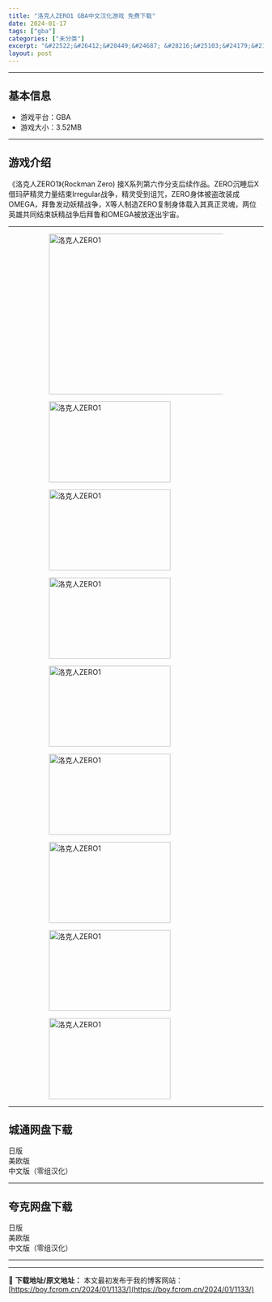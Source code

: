```yaml
---
title: "洛克人ZERO1 GBA中文汉化游戏 免费下载"
date: 2024-01-17
tags: ["gba"]
categories: ["未分类"]
excerpt: "&#22522;&#26412;&#20449;&#24687; &#28216;&#25103;&#24179;&#21488;&#65306;GBA&#28216;&#25103;&#22823;&#23567;&#65306;3.52MB&#28216;&#25103;&#20171;&amp;#32&hellip;"
layout: post
---
```


 <hr><h2>&#22522;&#26412;&#20449;&#24687;</h2> <ul><li>&#28216;&#25103;&#24179;&#21488;&#65306;GBA</li><li>&#28216;&#25103;&#22823;&#23567;&#65306;3.52MB</li></ul><hr><h2>&#28216;&#25103;&#20171;&#32461;</h2> &#12298;&#27931;&#20811;&#20154;ZERO1&#12299;(Rockman Zero) &#25509;X&#31995;&#21015;&#31532;&#20845;&#20316;&#20998;&#25903;&#21518;&#32493;&#20316;&#21697;&#12290;ZERO&#27785;&#30561;&#21518;X&#20511;&#29595;&#33832;&#31934;&#28789;&#21147;&#37327;&#32467;&#26463;Irregular&#25112;&#20105;&#65292;&#31934;&#28789;&#21463;&#21040;&#35781;&#21650;&#65292;ZERO&#36523;&#20307;&#34987;&#30423;&#25913;&#35013;&#25104;OMEGA&#65292;&#25308;&#40065;&#21457;&#21160;&#22934;&#31934;&#25112;&#20105;&#65292;X&#31561;&#20154;&#21046;&#36896;ZERO&#22797;&#21046;&#36523;&#20307;&#36733;&#20837;&#20854;&#30495;&#27491;&#28789;&#39746;&#65292;&#20004;&#20301;&#33521;&#38596;&#20849;&#21516;&#32467;&#26463;&#22934;&#31934;&#25112;&#20105;&#21518;&#25308;&#40065;&#21644;OMEGA&#34987;&#25918;&#36880;&#20986;&#23431;&#23449;&#12290; <hr><figure><figure><img loading="lazy" decoding="async" width="500" height="317" data-id="15909" src="https://boy.fcrom.cn/wp-content/uploads/2024/01/20240116_65a636329f637.jpg" title="&#27931;&#20811;&#20154;ZERO1-1" alt="洛克人ZERO1"></figure><figure><img loading="lazy" decoding="async" width="240" height="160" data-id="15779" src="https://boy.fcrom.cn/wp-content/uploads/2024/01/20240116_65a63632ce98f.png" title="&#27931;&#20811;&#20154;ZERO1-2" alt="洛克人ZERO1"></figure><figure><img loading="lazy" decoding="async" width="240" height="160" data-id="15776" src="https://boy.fcrom.cn/wp-content/uploads/2024/01/20240116_65a63633002c7.png" title="&#27931;&#20811;&#20154;ZERO1-3" alt="洛克人ZERO1"></figure><figure><img loading="lazy" decoding="async" width="240" height="160" data-id="15777" src="https://boy.fcrom.cn/wp-content/uploads/2024/01/20240116_65a636332e8be.png" title="&#27931;&#20811;&#20154;ZERO1-4" alt="洛克人ZERO1"></figure><figure><img loading="lazy" decoding="async" width="240" height="160" data-id="15780" src="https://boy.fcrom.cn/wp-content/uploads/2024/01/20240116_65a636335c84d.png" title="&#27931;&#20811;&#20154;ZERO1-5" alt="洛克人ZERO1"></figure><figure><img loading="lazy" decoding="async" width="240" height="160" data-id="15781" src="https://boy.fcrom.cn/wp-content/uploads/2024/01/20240116_65a63633807bc.png" title="&#27931;&#20811;&#20154;ZERO1" alt="洛克人ZERO1"></figure><figure><img loading="lazy" decoding="async" width="240" height="160" data-id="15778" src="https://boy.fcrom.cn/wp-content/uploads/2024/01/20240116_65a636339f4e0.png" title="&#27931;&#20811;&#20154;ZERO1" alt="洛克人ZERO1"></figure><figure><img loading="lazy" decoding="async" width="240" height="160" data-id="15782" src="https://boy.fcrom.cn/wp-content/uploads/2024/01/20240116_65a63633be380.png" title="&#27931;&#20811;&#20154;ZERO1" alt="洛克人ZERO1"></figure><figure><img loading="lazy" decoding="async" width="240" height="160" data-id="15775" src="https://boy.fcrom.cn/wp-content/uploads/2024/01/20240116_65a63633eba9d.png" title="&#27931;&#20811;&#20154;ZERO1" alt="洛克人ZERO1"></figure></figure><div><div> <hr><h2>&#22478;&#36890;&#32593;&#30424;&#19979;&#36733;</h2> <div> <div>&#26085;&#29256;</div> <div>&#32654;&#27431;&#29256;</div> <div>&#20013;&#25991;&#29256;&#65288;&#38646;&#32452;&#27721;&#21270;&#65289;</div> </div> </div></div> <hr><h2>&#22840;&#20811;&#32593;&#30424;&#19979;&#36733;</h2> <div> <div>&#26085;&#29256;</div> <div>&#32654;&#27431;&#29256;</div> <div>&#20013;&#25991;&#29256;&#65288;&#38646;&#32452;&#27721;&#21270;&#65289;</div> </div> <hr>

---
📖 **下载地址/原文地址：** 本文最初发布于我的博客网站：[https://boy.fcrom.cn/2024/01/1133/](https://boy.fcrom.cn/2024/01/1133/)
